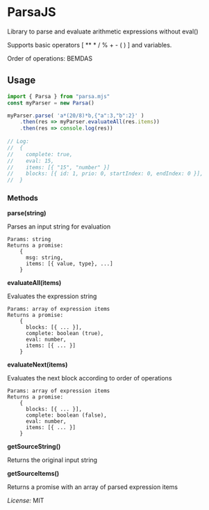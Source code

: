 ﻿# ParsaJS
Library to parse and evaluate arithmetic expressions without eval()

Supports basic operators [ ** * / % + - ( ) ] and variables.

Order of operations: BEMDAS

## Usage
```javascript
import { Parsa } from "parsa.mjs"
const myParser = new Parsa()

myParser.parse( 'a*(20/8)*b,{"a":3,"b":2}' )
	.then(res => myParser.evaluateAll(res.items))
	.then(res => console.log(res))
	
// Log:
//	{
//	  complete: true,
//	  eval: 15, 
//	  items: [{ "15", "number" }]
//	  blocks: [{ id: 1, prio: 0, startIndex: 0, endIndex: 0 }],
//	}
```
### Methods
**parse(string)**

Parses an input string for evaluation

	Params: string
	Returns a promise: 
		{ 
		  msg: string, 
		  items: [{ value, type}, ...] 
		}
	
**evaluateAll(items)**

Evaluates the expression string

	Params: array of expression items
	Returns a promise: 
		{ 
		  blocks: [{ ... }], 
		  complete: boolean (true), 
		  eval: number, 
		  items: [{ ... }] 
		}
**evaluateNext(items)**

Evaluates the next block according to order of operations

	Params: array of expression items
	Returns a promise: 
		{ 
		  blocks: [{ ... }], 
		  complete: boolean (false), 
		  eval: number, 
		  items: [{ ... }] 
		}
**getSourceString()**

Returns the original input string

**getSourceItems()**

Returns a promise with an array of parsed expression items

*License:* MIT
 

				
